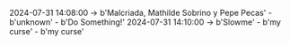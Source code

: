2024-07-31 14:08:00 -> b'Malcriada, Mathilde Sobrino y Pepe Pecas' - b'unknown' - b'Do Something!'
2024-07-31 14:10:00 -> b'Slowme' - b'my curse' - b'my curse'

